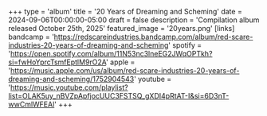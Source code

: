 +++
type = 'album'
title = '20 Years of Dreaming and Scheming'
date = 2024-09-06T00:00:00-05:00
draft = false
description = 'Compilation album released October 25th, 2025'
featured_image = '20years.png'
[links]
    bandcamp = 'https://redscareindustries.bandcamp.com/album/red-scare-industries-20-years-of-dreaming-and-scheming'
    spotify = 'https://open.spotify.com/album/11N53nc3lneEG2JWqOPTkh?si=fwHoYprcTsmfEptlM9rO2A'
    apple = 'https://music.apple.com/us/album/red-scare-industries-20-years-of-dreaming-and-scheming/1752904543'
    youtube = 'https://music.youtube.com/playlist?list=OLAK5uy_nBVZpApfjocUUC3FSTSQ_gXDI4pRtAT-I&si=6D3nT-wwCmlWFEAl'
+++

